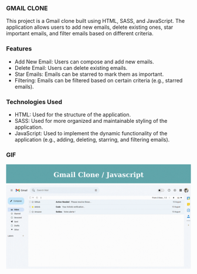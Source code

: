 ### GMAIL CLONE

This project is a Gmail clone built using HTML, SASS, and JavaScript. The application allows users to add new emails, delete existing ones, star important emails, and filter emails based on different criteria.

### Features

- Add New Email: Users can compose and add new emails.
- Delete Email: Users can delete existing emails.
- Star Emails: Emails can be starred to mark them as important.
- Filtering: Emails can be filtered based on certain criteria (e.g., starred emails).

### Technologies Used

- HTML: Used for the structure of the application.
- SASS: Used for more organized and maintainable styling of the application.
- JavaScript: Used to implement the dynamic functionality of the application (e.g., adding, deleting, starring, and filtering emails).

### GIF

<img src="./images/gmail.gif"/>
